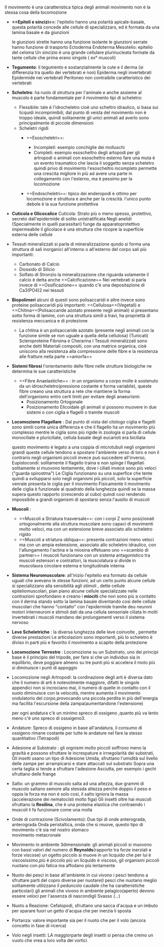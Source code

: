 Il movimento è una caratteristica tipica degli animali
movimento non è la stessa cosa della locomozione

- **==Epiteli e sincizi==**:
	l'epitelio hanno una polarità apicale-basale, questa polarità concede alle cellule di specializzars, ed è formata da una lamina basale e da giunzioni
	
	le giunzioni strette hanno una funzione isolante
	le giunzioni serrate hanno funzione di trasporto
Ectoderma
Endoterma
Mesotelio: epitelio del celoma
Un sincizio è una grande cellulare plurinucleata formate da tante cellule che prima erano singole ( ex° muscoli)

- **Tegumento**:
	il tegumento e sostanzialmente la cute e il derma (si differenzia tra quello dei vertebrati e non)
	Epiderma negli invertebrati
	Epidermide nei vertebrati
	Peritoneo non contraibile caratteristico dei vertebrati
	
- **Scheletro**:
	ha ruolo di struttura per l'animale e anche assieme al muscolo è parte fondamentale per il movimento
	tipi di scheletro:
	- Flessibile: tale è l'idrocheletro cioè uno scheltro idraulico, si basa sui licquidi incomprimibili, dal punto di veista del movimento non è troppo ideale, quindi solitamente gli unici animali ad averlo sono principalmente di piccole dimensioni 
	- Scheletri rigidi
		- ==Esoscheletri==: 
			- Incompleti: esempio conchiglie dei molluschi
			- Completi: esempio esoscheltro degli artopodi
			per gli artropodi o animali con esoscheltro esterno fare una muta è un evento traumatico che lascia il soggetto senza scheletro quindi privo di movimento
			l'esoscheltro incompleto permette una crescita migliore in più ad avere una parte in collegamento con l'esterno, ma è pessimo per la locomozione
			
		- ==Endoscheletri==:
			tipico dei enderopodi è ottimo per locomozione e struttura e anche per la crescità. l'unico punto debole è la sua funzione prottettiva
- **Cuticola e Glicocalice**
	Cuticola: Strato più o meno spesso, protettivo, secreto dall'epidermide di solito unistratificata
	Negli anelidi (Specialmente in quelli parassitari) funge da apparatoprotettivo impermeabile
	il glicolace è una struttura che ricopre la superficie esterna delle cellule
- Tessuti mineralizzati
	si parla di mineralizzazione qundo si forma una struttura di sali inorganici all'interno o all'esterno del corpo
	sali più importanti:
	- Carbonato di Calcio
	- Diossido di Silicio
	- Solfato di Stronzio
	la mineralizzazione che riguarda solamente il calcio è detta anche ==Calcificazione== 
	Nei vertebrati si parla invece di ==Ossificazione== quando c'è una depositazione di Ca3(PO4)2 nei tessuti
	
- **Biopolimeri**
	alcuni di questi sono polisaccaridi e altre invece sono proteine 
	polisaccaridi più importanti:
		==Cellulosa==(Vegetali) e ==Chitina==(Polisaccaride azotato presente negli animali)
		si presentano sotto forma di lamine, con una struttura simili a travi, ha propriettà di resistenza meccanica e di protezione
	 - La chitina è un polisaccaride azotato (presente negli animali con la funzione simile se non uguale a quella della cellulosa)
		(Tunicati)
	Scleroproteine
	Fibroina e Cherarina
	I Tessuti mineralizzati sono anche detti Materiali compositi, con una matrice organica, cioè uniscono alla resistenza alla compressione delle fibre e la resistenza alle fratture nella parte ==amorfa== 
	
- **Sistemi fibrosi** 
	l'orientamento delle fibre nelle strutture biologiche ne determina le sue caratteristiche
	- ==Fibre Anaelastiche== :
		in un organismo a corpo molle è sostenuto da un idroscheletro(pressione costante e forma variabile), queste fibre creano una struttura a rete che mantiene la forma dell'organismo entro certi limiti per evitare degli anaeurismi:
		- Posizionamento Ortogonale
		- Posizionamento Elicoidale
gli animali si possono muovere in due sistemi o con ciglia e flagelli o tramite muscoli

-  **Locomozione Flagellare** :
	Dal punto di vista del citologo ciglia e flagelli sono simili
	come unica differenza e che il flagello ha un movimento più complesso mentre le ciglia sono più rigide
	in zoologia si parla di cellule monociliate e pluriciliate, cellula basale degli eucarioti era biciliata

	questo movimento è legato a una coppia di microtubuli
	negli organismi grandi queste cellule tendono a spostare l'ambiente verso di loro e non il contrario
	negli organismi piccoli invece può succedere all'inverso, 
	Eupistocondi: solitamente il flagello traina e non spinge
	I flagellati solitamente si muovono lentamente, dove i ciliati invece sono più veloci ("guarda spirostma")
	Le Ciglia funzionano su una superfice che tente quindi a svilupparsi solo negli organismi più piccoli, solo la superficie venrale presenta le ciglia per il movimento
	Fisicamente il movimento delle ciglia è funzionale al quadrato della lunghezza quindi se la massa supera questo rapporto (crescendo al cubo) quindi così rendendo impossibile a grandi organismi di spostarsi senza l'ausilio di muscoli
- **Muscoli** :
	- ==Muscoli a Striatura trasversale==:
		con i corpi Z sono posizionati ortogonalmente alla struttura muscolare 
		sono capaci di movimenti molto veloci, ma con un estensione breve
		associato allo scheletro rigido
	- ==Muscoli a striatura obliqua==: 
		presenta contrazioni meno veloci ma con un ampia estensione, associato allo scheletro idraulico, con l'allungamento l'actina e la miosina effetuano uno ==scambio di partner== 
	I muscoli funzionano con un sistema antagonistico tra muscoli estensori e contrattori, la muscolatura si divide in muscolaura circolare esterna e longitudinale interna
- **Sistema Neuromuscolare**:
	all'inizio l'epitelio era formato da cellule uguali che avevano le stesse funzioni, ad un certo punto alcune cellule si specializzano alla sensibilità agli stimoli , dette cellule epiteliomuscolari, pian piano alcune cellule specializzate nelle contrazioni sprofondano e creano i **miociti** che non sono più a contatto con il derma stando sotto la lamina basale diventando così delle cellule muscolari che hanno "contatto" con l'epidermide tramite deu neuroni motori interneuroni e stimoli dati da una cellula sensoriale ciliata
	In molti invertebrati i muscoli mandano dei prolungamenti verso il sistema nervoso
	
- **Leve Scheletriche** :
	la diversa lunghezza delle leve coinvolte , permette diverse prestazioni 
	Le articolazioni sono importanti, più lo scheletro è diviso in parti più e favorito il movimento a scapito della protezione
- **Locomozione Terrestre** :
	Locomozione su un Substrato, uno dei principi base è il principio del tripode,
	per fare si che un individuo sia in equilibrio, deve poggiare almeno su tre punti
	più si accelera il moto più si diminuisce i punti di appoggio
- Locomozione negli Artropodi:
	la cordinazione degli arti è diversa dato che il numero di arti è notevolmente maggiore, difatti le singole appendici non si incrociano mai, il numero di quelle in contatto con il suolo diminuisce con la velocotà, mentre aumenta il movimento ondulatorio del corpo,provocando una piccola perdita in più dell'energia ma facilita l'escursione della zampa(aumentandone l'estensione)

	per ogni andatura c'è un minimo spreco di ossigeno ,quanto più va lento meno c'è uno spreco di osssigeno3.
	
- Andature:
	Spreco di ossigeno in base all'andatura, il consumo di ossigeno rimane costante   per tutte le andature nel fare la stesso quantitativo (Tetrapodi)
	
- Adesione al Substrato :
	gli orgnismi molto piccoli soffrono meno la gravità e possono sfruttare le increspature e irrregolarità dei substrati, 
	Gli insetti usano un tipo di Adesione Umida, sfruttano l'umidità sul livello delle zampe per arrampicarsi e stare attaccati sul substrato
	Sopra una certa taglia si tende a sfruttare l'adesione Asciutta, per esempio i gechi sfruttano delle frange 
	
-  Salto:
	un grammo di muscolo salta ad una altezza, due grammi di muscolo saltano semore alla stessda altezza perchè doppio il peso e oppia la forza
	ma non è solo così, il salto igniora la massa
	(accelerazione dei nematocisti molto figa)
	Gli insetti oltre hai muscoli sfruttano la **Resilina**, che è una proteina elastica che contraendo i muscoli li fa funzionare come una molla
	
- Onde di contrazione (Scivolamento):
	Due tipi di onde anterograda, anterograda
	Onda peristaltica, onda che si muove, questo tipo di movimento c'è sia nel nostro stomaco  
	movimento metacronale
	
- Movimento in ambiente 3dimensionale:
	gli animali piccoli si muovono con bassi valori del numero di **Reynolds**(rapporto tra forze inerziali e forze viscose) un ogetto piccolo si muove in un licquido che per lui è viscosissimo,più è piccolo più un licquido è viscoso, gli organismi piccoli nuotano con più fatica ma affodano più lentamente

- Nuoto dei pesci
	in base all'ambiente in cui vivono i pesci tendono a sfruttare parti del copro diverse per nuotare(I pesci che nuotano meglio solitamente utilizzano il peduncolo caudale che ha caratteristiche particolari) gli animali che vivono in ambiente pelagico(aperto) devono essere veloci per l'assenza di nascondigli
	Svasso (...)
- Nuoto a Reazione:
	Cefalopodi, sfruttano una sacca d'acqua e un imbuto per sparare fuori un getto d'acqua che per inerzia li sposta
- Portanza:
	valore importante sia per il nuoto che per il volo (ancora concetto in fase di ricerca) 
- Volo negli insetti:
	LA maggiorparte degli insetti si pensa che creino un vuoto che vrea a loro volta dei vortici 